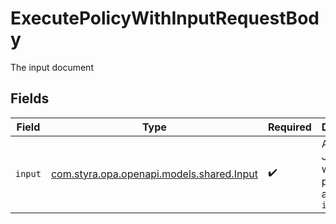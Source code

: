 # ExecutePolicyWithInputRequestBody

The input document


## Fields

| Field                                                                     | Type                                                                      | Required                                                                  | Description                                                               |
| ------------------------------------------------------------------------- | ------------------------------------------------------------------------- | ------------------------------------------------------------------------- | ------------------------------------------------------------------------- |
| `input`                                                                   | [com.styra.opa.openapi.models.shared.Input](../../models/shared/Input.md) | :heavy_check_mark:                                                        | Arbitrary JSON used within your policies by accessing `input`             |